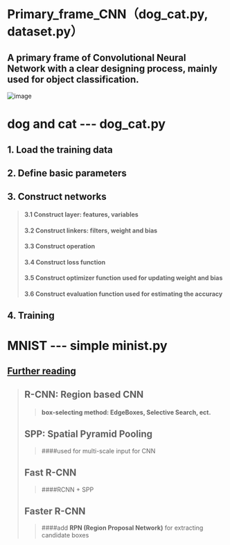 Primary_frame_CNN（dog_cat.py, dataset.py）  
============
A primary frame of Convolutional Neural Network with a clear designing process, mainly used for object classification.  
------------
![image](https://github.com/Menglinucas/Primary_frame_CNN/blob/master/CNN.PNG)  

# dog and cat --- dog_cat.py
## 1. Load the training data  
## 2. Define basic parameters  
## 3. Construct networks  
> ####  3.1 Construct layer: features, variables  
> ####  3.2 Construct linkers: filters, weight and bias  
> ####  3.3 Construct operation  
> ####  3.4 Construct loss function  
> ####  3.5 Construct optimizer function used for updating weight and bias  
> ####  3.6 Construct evaluation function used for estimating the accuracy  
## 4. Training  

# MNIST --- simple minist.py  

[Further reading](https://www.cnblogs.com/skyfsm/p/6806246.html)  
--------------
> ## R-CNN: Region based CNN  
>> #### box-selecting method: EdgeBoxes, Selective Search, ect.  
> ## SPP: Spatial Pyramid Pooling  
>> ####used for multi-scale input for CNN  
> ## Fast R-CNN  
>> ####RCNN + SPP  
> ## Faster R-CNN  
>> ####add **RPN (Region Proposal Network)** for extracting candidate boxes

